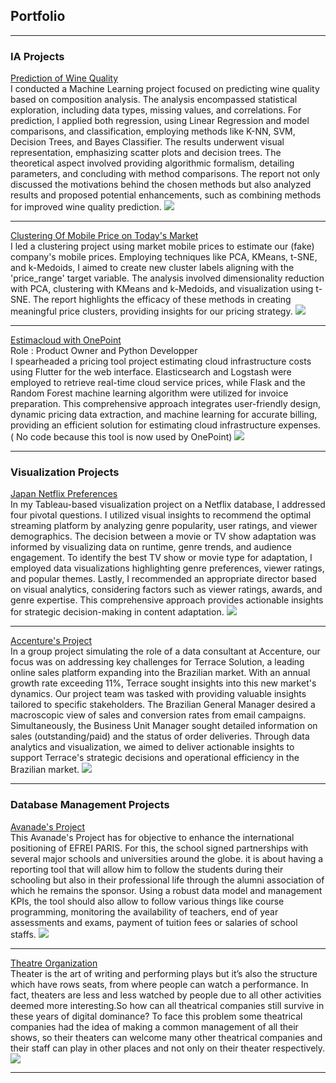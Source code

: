 ## Portfolio

---

### IA Projects 

[Prediction of Wine Quality](Prediction_of_Wine_quality.html)<br />
I conducted a Machine Learning project focused on predicting wine quality based on composition analysis. The analysis encompassed statistical exploration, including data types, missing values, and correlations. For prediction, I applied both regression, using Linear Regression and model comparisons, and classification, employing methods like K-NN, SVM, Decision Trees, and Bayes Classifier. The results underwent visual representation, emphasizing scatter plots and decision trees. The theoretical aspect involved providing algorithmic formalism, detailing parameters, and concluding with method comparisons. The report not only discussed the motivations behind the chosen methods but also analyzed results and proposed potential enhancements, such as combining methods for improved wine quality prediction.
<img src="wine_quality_img.png?raw=true"/>

---
[Clustering Of Mobile Price on Today's Market](Clustering_of_Mobile_Price.html)<br />
I led a clustering project using market mobile prices to estimate our (fake) company's mobile prices. Employing techniques like PCA, KMeans, t-SNE, and k-Medoids, I aimed to create new cluster labels aligning with the 'price_range' target variable. The analysis involved dimensionality reduction with PCA, clustering with KMeans and k-Medoids, and visualization using t-SNE. The report highlights the efficacy of these methods in creating meaningful price clusters, providing insights for our pricing strategy.
<img src="mobile_price_img.png?raw=true"/>

---
[Estimacloud with OnePoint](ESTIMACLOUD.html)<br />
Role : Product Owner and Python Developper<br />
I spearheaded a pricing tool project estimating cloud infrastructure costs using Flutter for the web interface. Elasticsearch and Logstash were employed to retrieve real-time cloud service prices, while Flask and the Random Forest machine learning algorithm were utilized for invoice preparation. This comprehensive approach integrates user-friendly design, dynamic pricing data extraction, and machine learning for accurate billing, providing an efficient solution for estimating cloud infrastructure expenses. ( No code because this tool is now used by OnePoint) 
<img src="estimacloud_img.png?raw=true"/>

---

### Visualization Projects 

[Japan Netflix Preferences](Japanese_Netflix_presentation.html)<br />
In my Tableau-based visualization project on a Netflix database, I addressed four pivotal questions. I utilized visual insights to recommend the optimal streaming platform by analyzing genre popularity, user ratings, and viewer demographics. The decision between a movie or TV show adaptation was informed by visualizing data on runtime, genre trends, and audience engagement. To identify the best TV show or movie type for adaptation, I employed data visualizations highlighting genre preferences, viewer ratings, and popular themes. Lastly, I recommended an appropriate director based on visual analytics, considering factors such as viewer ratings, awards, and genre expertise. This comprehensive approach provides actionable insights for strategic decision-making in content adaptation.
<img src="Japanese_Netflix_dashboard.PNG?raw=true"/>

---

[Accenture's Project](Accenture_project.html)<br />
In a group project simulating the role of a data consultant at Accenture, our focus was on addressing key challenges for Terrace Solution, a leading online sales platform expanding into the Brazilian market. With an annual growth rate exceeding 11%, Terrace sought insights into this new market's dynamics. Our project team was tasked with providing valuable insights tailored to specific stakeholders. The Brazilian General Manager desired a macroscopic view of sales and conversion rates from email campaigns. Simultaneously, the Business Unit Manager sought detailed information on sales (outstanding/paid) and the status of order deliveries. Through data analytics and visualization, we aimed to deliver actionable insights to support Terrace's strategic decisions and operational efficiency in the Brazilian market.
<img src="acc_logo_black_purple_rgb.png?raw=true"/>

---

### Database Management Projects 

[Avanade's Project](Report_avanade.html)<br />
This Avanade's Project has for objective to enhance the international positioning of EFREI PARIS. For this, the school signed partnerships with several major schools and universities around the globe. it is about having a reporting tool that will allow him to follow the students during their schooling but also in their professional life through the alumni association of which he remains the sponsor. Using a robust data model and management KPIs, the tool should also allow to follow various things like course programming, monitoring the availability of teachers, end of year assessments and exams, payment of tuition fees or salaries of school staffs.
<img src="logo-avanade.jpg?raw=true"/>

---
[Theatre Organization](Theatre_database_management.html)<br />
Theater is the art of writing and performing plays but it’s also the structure which have rows seats, from where people can watch a performance. In fact, theaters are less and less watched  by  people  due  to  all  other  activities  deemed  more  interesting.So how can all theatrical companies still survive in these years of digital dominance? To  face  this  problem  some  theatrical  companies  had  the  idea  of  making  a  common management  of  all  their  shows,  so  their  theaters  can  welcome  many  other  theatrical companies and their staff can play in other places and not only on their theater respectively. 
<img src="theatre_database_img.png?raw=true"/>

---











